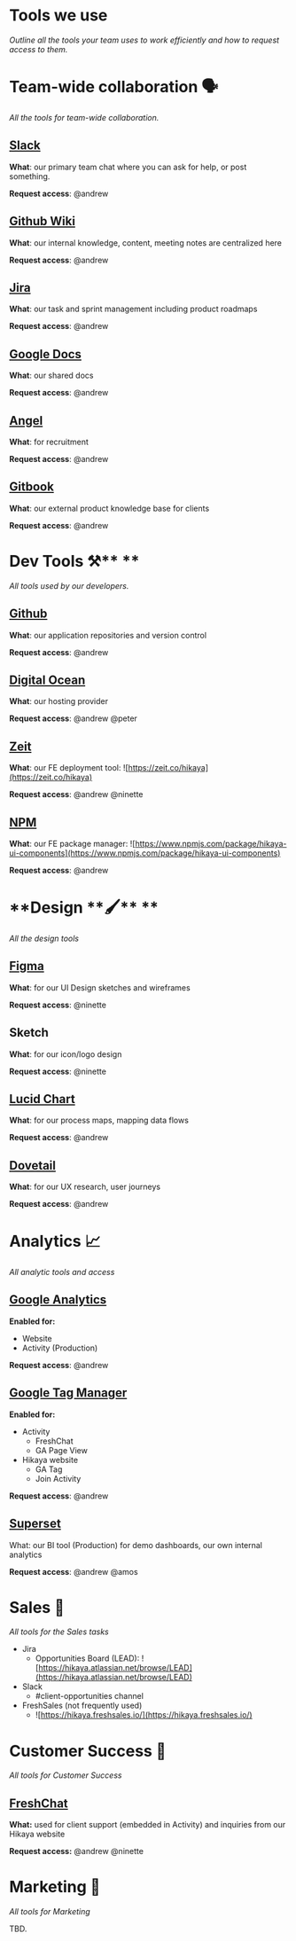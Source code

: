 # Tools we use

_Outline all the tools your team uses to work efficiently and how to request access to them._

# **Team-wide collaboration** 🗣

_All the tools for team-wide collaboration._

## [Slack](https://hikaya-io.slack.com)

**What**: our primary team chat where you can ask for help, or post something.

**Request access**: @andrew

## [Github Wiki](https://github.com/andrewtpham/team-wiki)

**What**: our internal knowledge, content, meeting notes are centralized here

**Request access**: @andrew

## [Jira](hikaya.atlassian.net)

**What**: our task and sprint management including product roadmaps

**Request access**: @andrew

## [Google Docs](drive.google)

**What**: our shared docs

**Request access**: @andrew

## [Angel](angel.co)

**What**: for recruitment

**Request access**: @andrew

## [Gitbook](help.hikaya.io)

**What**: our external product knowledge base for clients

**Request access**: @andrew

# Dev Tools ⚒\*\* \*\*

_All tools used by our developers._

## [Github](github.com/hikaya.io)

**What**: our application repositories and version control

**Request access**: @andrew

## [Digital Ocean](digitalocean.com)

**What**: our hosting provider

**Request access**: @andrew @peter

## [Zeit](https://zeit.co/hikaya)

**What**: our FE deployment tool: ![https://zeit.co/hikaya](https://zeit.co/hikaya)

**Request access**: @andrew @ninette

## [NPM](https://www.npmjs.com/package/hikaya-ui-components)

**What**: our FE package manager: ![https://www.npmjs.com/package/hikaya-ui-components](https://www.npmjs.com/package/hikaya-ui-components)

**Request access**: @andrew

# **Design **🖌\*\* \*\*

_All the design tools_

## [Figma](https://www.figma.com/files/team/736140048988677698/Hikaya)

**What**: for our UI Design sketches and wireframes

**Request access**: @ninette

## Sketch

**What**: for our icon/logo design

**Request access**: @ninette

## [Lucid Chart](lucidchart.com)

**What**: for our process maps, mapping data flows

**Request access**: @andrew

## [Dovetail](https://dovetailapp.com)

**What**: for our UX research, user journeys

**Request access**: @andrew

# **Analytics** 📈

_All analytic tools and access_

## [Google Analytics](http://analytics.google.com/)

**Enabled for:**

- Website
- Activity (Production)

**Request access**: @andrew

## [Google Tag Manager](https://tagmanager.google.com/)

**Enabled for:**

- Activity
  - FreshChat
  - GA Page View
- Hikaya website
  - GA Tag
  - Join Activity

**Request access**: @andrew

## [Superset](https://dots.hikaya.app/superset/welcome)

What: our BI tool (Production) for demo dashboards, our own internal analytics

**Request access**: @andrew @amos

# **Sales** 💼

_All tools for the Sales tasks_

- Jira
  - Opportunities Board (LEAD): ![https://hikaya.atlassian.net/browse/LEAD](https://hikaya.atlassian.net/browse/LEAD)
- Slack
  - #client-opportunities channel
- FreshSales (not frequently used)
  - ![https://hikaya.freshsales.io/](https://hikaya.freshsales.io/)

# **Customer Success** 🎉

_All tools for Customer Success_

## [FreshChat](https://hikaya.freshchat.com/)

**What:** used for client support (embedded in Activity) and inquiries from our Hikaya website

**Request access:** @andrew @ninette

# **Marketing** 📣

_All tools for Marketing_

TBD.
